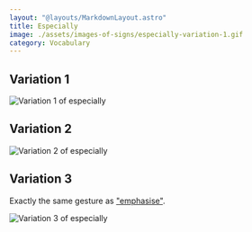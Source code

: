 ```yaml
---
layout: "@layouts/MarkdownLayout.astro"
title: Especially
image: ./assets/images-of-signs/especially-variation-1.gif
category: Vocabulary
---
```


## Variation 1

![Variation 1 of especially](@signs/especially-variation-1.gif)

## Variation 2

![Variation 2 of especially](@signs/especially-variation-2.gif)

## Variation 3

Exactly the same gesture as ["emphasise"](../emphasise).

![Variation 3 of especially](@signs/emphasise.gif)
